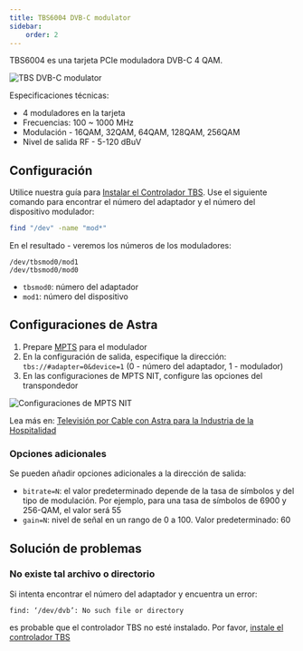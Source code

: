 ```yaml
---
title: TBS6004 DVB-C modulator
sidebar:
    order: 2
---
```


TBS6004 es una tarjeta PCIe moduladora DVB-C 4 QAM.

![TBS DVB-C modulator](https://cdn.cesbo.com/help/astra/delivery/broadcasting/tbs-dvb-c-modulator/tbs-dvb-c.jpeg)

Especificaciones técnicas:

- 4 moduladores en la tarjeta
- Frecuencias: 100 ~ 1000 MHz
- Modulación - 16QAM, 32QAM, 64QAM, 128QAM, 256QAM
- Nivel de salida RF - 5-120 dBuV

## Configuración

Utilice nuestra guía para [Instalar el Controlador TBS](/en/astra/adapters/tbs-driver/). Use el siguiente comando para encontrar el número del adaptador y el número del dispositivo modulador:

```sh
find "/dev" -name "mod*"
```

En el resultado - veremos los números de los moduladores:

```
/dev/tbsmod0/mod1
/dev/tbsmod0/mod0
```

- `tbsmod0`: número del adaptador
- `mod1`: número del dispositivo

## Configuraciones de Astra

1. Prepare [MPTS](/en/astra/streams/mpts/) para el modulador
2. En la configuración de salida, especifique la dirección: `tbs://#adapter=0&device=1` (0 - número del adaptador, 1 - modulador)
3. En las configuraciones de MPTS NIT, configure las opciones del transpondedor

![Configuraciones de MPTS NIT](https://cdn.cesbo.com/help/astra/delivery/broadcasting/tbs-dvb-c-modulator/mpts-nit.png)

Lea más en: [Televisión por Cable con Astra para la Industria de la Hospitalidad](/en/astra/use-cases/cable-television-with-astra-for-hospitality-industry)

### Opciones adicionales

Se pueden añadir opciones adicionales a la dirección de salida:

- `bitrate=N`: el valor predeterminado depende de la tasa de símbolos y del tipo de modulación. Por ejemplo, para una tasa de símbolos de 6900 y 256-QAM, el valor será 55
- `gain=N`: nivel de señal en un rango de 0 a 100. Valor predeterminado: 60

## Solución de problemas

### No existe tal archivo o directorio

Si intenta encontrar el número del adaptador y encuentra un error:

```
find: ‘/dev/dvb’: No such file or directory
```

es probable que el controlador TBS no esté instalado. Por favor, [instale el controlador TBS](/en/astra/adapters/tbs-driver/)